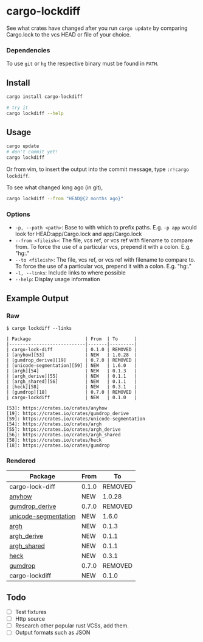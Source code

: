 cargo-lockdiff
==============

See what crates have changed after you run `cargo update` by comparing Cargo.lock to the vcs HEAD or file of your choice.

### Dependencies

To use `git` or `hg` the respective binary must be found in `PATH`.

Install
-------

```bash
cargo install cargo-lockdiff

# try it
cargo lockdiff --help
```

Usage
-----

```bash
cargo update
# don't commit yet!
cargo lockdiff
```

Or from vim, to insert the output into the commit message, type `:r!cargo lockdiff`.

To see what changed long ago (in git),

```bash
cargo lockdiff --from "HEAD@{2 months ago}"
```

### Options

- `-p, --path <path>`: Base to with which to prefix paths. E.g. `-p app` would look for HEAD:app/Cargo.lock and app/Cargo.lock
- `--from <fileish>`: The file, vcs ref, or vcs ref with filename to compare from.  To force the use of a particular vcs, prepend it with a colon. E.g. "hg:."
- `--to <fileish>`: The file, vcs ref, or vcs ref with filename to compare to.  To force the use of a particular vcs, prepend it with a colon. E.g. "hg:."
- `-l, --links`: Include links to where possible
- `--help`: Display usage information

Example Output
--------------

### Raw

```
$ cargo lockdiff --links

| Package                    | From  | To      |
|----------------------------|-------|---------|
| cargo-lock-diff            | 0.1.0 | REMOVED |
| [anyhow][53]               | NEW   | 1.0.28  |
| [gumdrop_derive][19]       | 0.7.0 | REMOVED |
| [unicode-segmentation][59] | NEW   | 1.6.0   |
| [argh][54]                 | NEW   | 0.1.3   |
| [argh_derive][55]          | NEW   | 0.1.1   |
| [argh_shared][56]          | NEW   | 0.1.1   |
| [heck][58]                 | NEW   | 0.3.1   |
| [gumdrop][18]              | 0.7.0 | REMOVED |
| cargo-lockdiff             | NEW   | 0.1.0   |

[53]: https://crates.io/crates/anyhow
[19]: https://crates.io/crates/gumdrop_derive
[59]: https://crates.io/crates/unicode-segmentation
[54]: https://crates.io/crates/argh
[55]: https://crates.io/crates/argh_derive
[56]: https://crates.io/crates/argh_shared
[58]: https://crates.io/crates/heck
[18]: https://crates.io/crates/gumdrop
```

### Rendered

| Package                    | From  | To      |
|----------------------------|-------|---------|
| cargo-lock-diff            | 0.1.0 | REMOVED |
| [anyhow][53]               | NEW   | 1.0.28  |
| [gumdrop_derive][19]       | 0.7.0 | REMOVED |
| [unicode-segmentation][59] | NEW   | 1.6.0   |
| [argh][54]                 | NEW   | 0.1.3   |
| [argh_derive][55]          | NEW   | 0.1.1   |
| [argh_shared][56]          | NEW   | 0.1.1   |
| [heck][58]                 | NEW   | 0.3.1   |
| [gumdrop][18]              | 0.7.0 | REMOVED |
| cargo-lockdiff             | NEW   | 0.1.0   |

[53]: https://crates.io/crates/anyhow
[19]: https://crates.io/crates/gumdrop_derive
[59]: https://crates.io/crates/unicode-segmentation
[54]: https://crates.io/crates/argh
[55]: https://crates.io/crates/argh_derive
[56]: https://crates.io/crates/argh_shared
[58]: https://crates.io/crates/heck
[18]: https://crates.io/crates/gumdrop

Todo
----

- [ ] Test fixtures
- [ ] Http source
- [ ] Research other popular rust VCSs, add them.
- [ ] Output formats such as JSON
